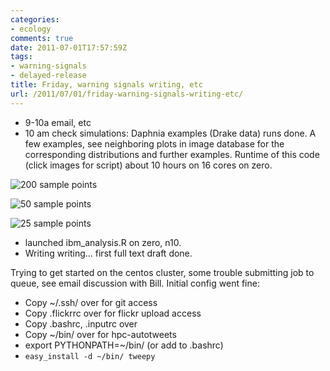```yaml
---
categories:
- ecology
comments: true
date: 2011-07-01T17:57:59Z
tags:
- warning-signals
- delayed-release
title: Friday, warning signals writing, etc
url: /2011/07/01/friday-warning-signals-writing-etc/
---
```


- 9-10a email, etc
- 10 am check simulations: Daphnia examples (Drake data) runs done.  A few examples, see neighboring plots in image database for the corresponding distributions and further examples.  Runtime of this code (click images for script) about 10 hours on 16 cores on zero.  



![200 sample points]( http://farm6.staticflickr.com/5277/5890100915_806042b402_o.png )

![50 sample points]( http://farm6.staticflickr.com/5316/5890100389_a5d5a1b852_o.png )

![25 sample points]( http://farm6.staticflickr.com/5034/5890100139_60b8246f09_o.png )


- launched ibm_analysis.R on zero, n10.  
- Writing writing... first full text draft done.  


Trying to get started on the centos cluster, some trouble submitting job to queue, see email discussion with Bill.  Initial config went fine:


- Copy ~/.ssh/ over for git access
- Copy .flickrrc over for flickr upload access
- Copy .bashrc, .inputrc over
- Copy ~/bin/ over for hpc-autotweets
- export PYTHONPATH=~/bin/ (or add to .bashrc)
- `easy_install -d ~/bin/ tweepy`

